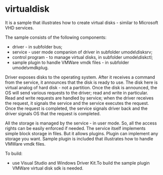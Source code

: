 # virtualdisk

It is a sample that illustrates how to create virtual disks - similar to Microsoft VHD services.

The sample consists of the following components:
* driver - in subfolder bus;
* service - user mode companion of driver in subfolder umode\disksrv;
* control program - to manage virtual disks, in subfolder umode\diskctl;
* sample plugin to handle VMWare vmdk files - in subfolder umode\vmdkplug.

Driver exposes disks to the operating system.
After it receives a command from the service, it announces that the disk is ready to use.
The disk here is virtual analog of hard disk - not a partition.
Once the disk is announced, the OS will send various requests to the driver; read and write in particular.
Read and write requests are handled by service; when the driver receives the request, it signals the service
and the service executes the request.
Once the request is completed, the service signals driver back and the driver signals OS that the request is completed.

All the storage is managed by the service - in user mode. So, all the access rights can be easily enforced if needed.
The service itself implements simple block storage in files. But it allows plugins. Plugin can implement any storage you want.
Sample plugin is included that illustrates how to handle VMWare vmdk files.

To build:
* use Visual Studio and Windows Driver Kit.To build the sample plugin VMWare virtual disk sdk is needed.

